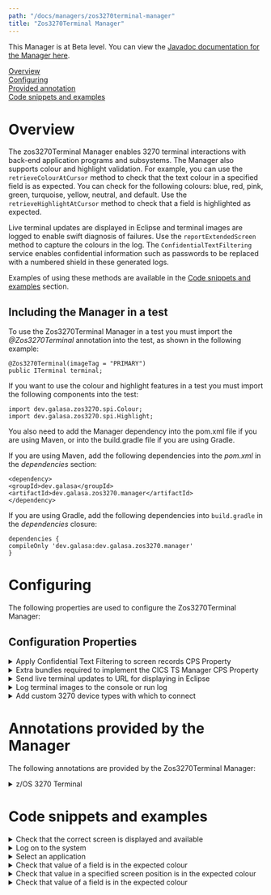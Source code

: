 ```yaml
---
path: "/docs/managers/zos3270terminal-manager"
title: "Zos3270Terminal Manager"
---
```


This Manager is at Beta level. You can view the <a href="https://javadoc.galasa.dev/dev/galasa/zos3270/package-summary.html">Javadoc documentation for the Manager here</a>.<br>


[Overview](#overview)<br>
[Configuring](#configuring)<br>
[Provided annotation](#annotations)<br>
[Code snippets and examples](#codesnippets)<br>

# <a name="overview"></a>Overview

The zos3270Terminal Manager enables 3270 terminal interactions with back-end application programs and subsystems. The Manager also supports colour and highlight validation. For example, you can use the <code>retrieveColourAtCursor</code> method to check that the text colour in a specified field is as expected. You can check for the following colours: blue, red, pink, green, turquoise, yellow, neutral, and default. Use the <code>retrieveHighlightAtCursor</code> method to check that a field is highlighted as expected. 

Live terminal updates are displayed in Eclipse and terminal images are logged to enable swift diagnosis of failures. Use the <code>reportExtendedScreen</code> method to capture the colours in the log. The <code>ConfidentialTextFiltering</code> service enables confidential information such as passwords to be replaced with a numbered shield in these generated logs. 

Examples of using these methods are available in the [Code snippets and examples](#codesnippets) section.

## <a name="dependencies"></a>Including the Manager in a test

To use the Zos3270Terminal Manager in a test you must import the _@Zos3270Terminal_ annotation into the test, as shown in the following example: 

```
@Zos3270Terminal(imageTag = "PRIMARY")
public ITerminal terminal;
```

If you want to use the colour and highlight features in a test you must import the following components into the test:

```
import dev.galasa.zos3270.spi.Colour;
import dev.galasa.zos3270.spi.Highlight;
```

You also need to add the Manager dependency into the pom.xml file if you are using Maven, or into the build.gradle file if you are using Gradle. 

If you are using Maven, add the following dependencies into the _pom.xml_ in the _dependencies_ section:

```
<dependency>
<groupId>dev.galasa</groupId>
<artifactId>dev.galasa.zos3270.manager</artifactId>
</dependency>
```

If you are using Gradle, add the following dependencies into ```build.gradle``` in the _dependencies_ closure:

```
dependencies {
compileOnly 'dev.galasa:dev.galasa.zos3270.manager'
}
```

# <a name="configuring"></a>Configuring 

The following properties are used to configure the Zos3270Terminal Manager:

## <a name="cps"></a>Configuration Properties

<details>
<summary>Apply Confidential Text Filtering to screen records CPS Property</summary>

| Property: | ConfidentialTextFiltering CPS Property |
| --------------------------------------- | :------------------------------------- |
| Name: | zos3270.apply.ctf |
| Description: | Logs and screen recordings are passed through the Confidential Text Filtering services, to hide text like passwords  |
| Required:  | No |
| Default value: | true |
| Valid values: | true, false |
| Examples: | <code>zos3270.apply.ctf=true<br></code> |

</details>

<details>
<summary>Extra bundles required to implement the CICS TS Manager CPS Property</summary>

| Property: | ExtraBundles CPS Property |
| --------------------------------------- | :------------------------------------- |
| Name: | cicsts.extra.bundles |
| Description: | The symbolic names of any bundles that need to be loaded with the CICS TS Manager  |
| Required:  | No |
| Default value: |  dev.galasa.cicsts.ceci.manager,dev.galasa.cicsts.ceda.manager,dev.galasa.cicsts.cemt.manager |
| Valid values: | bundle-symbolic names in a comma separated list |
| Examples: | <code>cicsts.extra.bundles=org.example.cicsts.provisioning<br></code> |

</details>

<details>
<summary>Send live terminal updates to URL for displaying in Eclipse</summary>

| Property: | LiveTerminalUrl CPS Property |
| --------------------------------------- | :------------------------------------- |
| Name: | zos3270.live.terminal.images |
| Description: | Eclipse sets this property in the overrides so the terminal images are available to view in the Eclipse UI |
| Required:  | No |
| Default value: |  There is no default, an empty value means no live recording is done |
| Valid values: | A valid URL |
| Examples: | <code>zos3270.live.terminal.images=xxxxxxxx<br></code> |

</details>

<details>
<summary>Log terminal images to the console or run log</summary>

| Property: | LogConsoleTerminals CPS Property |
| --------------------------------------- | :------------------------------------- |
| Name: | zos3270.console.terminal.images=xxxxxxxx |
| Description: | Enables terminal images to be logged to the console or runlog |
| Required:  | No |
| Default value: |  true |
| Valid values: | A valid address |
| Examples: | <code>zos3270.console.terminal.images=xxxxxxxx<br></code> |

</details>

<details>
<summary>Add custom 3270 device types with which to connect</summary>

| Property: | 3270DeviceTypes CPS Property |
| --------------------------------------- | :------------------------------------- |
| Name: | zos3270.image.xxxxxx.device.types |
| Description: | Allows for custom terminal device types |
| Required:  | No |
| Default value: | IBM-DYNAMIC,IBM-3278-2 |
| Valid values: | Valid 3270 device types in a comma separated list |
| Examples: | <code>zos3270.image.xxxxxx.device.types=IBM-DYNAMIC,IBM-3278-2<br></code> |

</details>


# <a name="annotations"></a>Annotations provided by the Manager

The following annotations are provided by the Zos3270Terminal Manager:

<details>
<summary>z/OS 3270 Terminal</summary>

| Annotation: | z/OS 3270 Terminal |
| --------------------------------------- | :------------------------------------- |
| Name: | @Zos3270Terminal |
| Description: | The <code>@Zos3270Terminal</code> annotation requests the z/OS 3270 Terminal Manager to provide a 3270 terminal associated with a z/OS image. |
| Attribute: `imageTag` |  The <code>imageTag</code> is used to identify the z/OS image. |
| Syntax: | @ZosImage(imageTag="A")<br> public IZosImage zosImageA;<br> @Zos3270Terminal(imageTag="A")<br> public ITerminal zosTerminalA;<br></code> |
| Notes: | The <code>ITerminal</code> interface has a number of methods to issue commands to the 3270 client. See <a href="https://javadoc.galasa.dev/dev/galasa/zos3270/ITerminal.html" target="_blank">ITerminal</a> to find out more. |

</details>

# <a name="codesnippets"></a>Code snippets and examples

<details><summary>Check that the correct screen is displayed and available</summary>

The following example checks that the logon screen is displayed and that the field is available for input: 

```
terminal.waitForKeyboard().waitForTextInField("SIMPLATFORM LOGON SCREEN");
```
</details>

<details><summary>Log on to the system</summary>

The following example positions the cursor to the correct field and logs on to the system with User ID 'TESTER1' and password 'SYS1': 

```
terminal.positionCursorToFieldContaining("Userid").tab().type("TESTER1")
        .positionCursorToFieldContaining("Password").tab().type("SYS1").enter();
```
</details>

<details><summary>Select an application</summary>

The following example checks that the expected text "SIMBANK MAIN MENU" is displayed, positions the cursor to the correct field and selects the "BANKTEST" application : 

```
terminal.waitForKeyboard().waitForTextInField("SIMBANK MAIN MENU")positionCursorToFieldContaining("===>")
        .tab().type("BANKTEST").enter();
```
</details>

<details><summary>Check that value of a field is in the expected colour</summary>

The following example checks that the value in the customer number field is the colour turquoise and print out only the cursor and colours: 

```
terminal.positionCursorToFieldContaining("CUSTOMER NUMBER").cursorRight();
assertThat(terminal.retrieveColourAtCursor()).isEqualTo(Colour.TURQUOISE);
terminal.reportExtendedScreen(true, true, false, false, false, false, false);
```
</details>


<details><summary>Check that value in a specified screen position is in the expected colour</summary>

The following example checks that the text in a specified screen position is the colour blue: 

```
assertThat(terminal.retrieveColourAtPosition(5, 3)).isEqualTo(Colour.BLUE);
terminal.reportExtendedScreen(true, true, true, true, true, true, true);
```
where the _reportExtendedScreen_ parameters are: 
```
reportExtendedScreen(boolean printCursor, boolean printColour, boolean printHighlight, boolean printIntensity, boolean printProtected, boolean printNumeric, boolean printModified)
```
</details>

<details><summary>Check that value of a field is in the expected colour</summary>

The following example checks that the value in the customer number field is the colour turquoise and print out only the cursor and colours: 

```
assertThat(terminal.retrieveColourAtPosition(5, 3)).isEqualTo(Colour.BLUE);
terminal.reportExtendedScreen(true, true, true, true, true, true, true);
```
where the _reportExtendedScreen_ parameters are: 
| Name: | Description |
| --------------------------------------- | :------------------------------------- |
| printCursor |  print the cursor values|
| printColour | print the coloured values |
| printHighlight | print the highlighted values |
| printIntensity | print the underlined values|
| printProtected | print the protected values |
| printNumeric | print the numeric values |
| printModified | print the modified values |

</details>
